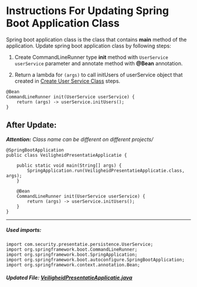# Instructions For Updating Spring Boot Application Class

Spring boot application class is the class that contains **main** method of the application.
Update spring boot application class by following steps:

1. Create CommandLineRunner type **init** method with `UserService userService` parameter and annotate method with 
**@Bean** annotation.

1. Return a lambda for `(args)` to call initUsers of userService object that created in 
[Create User Service Class](/docs/en/userService.md) steps.

```
@Bean
CommandLineRunner init(UserService userService) {
    return (args) -> userService.initUsers();
}
```

## After Update:

_**Attention:** Class name can be different on different projects/_

```
@SpringBootApplication
public class VeiligheidPresentatieApplicatie {

    public static void main(String[] args) {
        SpringApplication.run(VeiligheidPresentatieApplicatie.class, args);
    }

    @Bean
    CommandLineRunner init(UserService userService) {
        return (args) -> userService.initUsers();
    }
}
```

---
##### _Used imports:_
```
import com.security.presentatie.persistence.UserService;
import org.springframework.boot.CommandLineRunner;
import org.springframework.boot.SpringApplication;
import org.springframework.boot.autoconfigure.SpringBootApplication;
import org.springframework.context.annotation.Bean;
```

##### Updated File: [VeiligheidPresentatieApplicatie.java](../../src/main/java/com/security/presentatie/VeiligheidPresentatieApplicatie.java)

